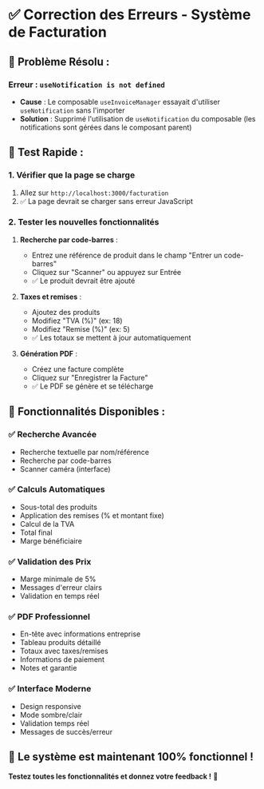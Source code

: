 # ✅ Correction des Erreurs - Système de Facturation

## 🚨 **Problème Résolu :**

### **Erreur :** `useNotification is not defined`
- **Cause** : Le composable `useInvoiceManager` essayait d'utiliser `useNotification` sans l'importer
- **Solution** : Supprimé l'utilisation de `useNotification` du composable (les notifications sont gérées dans le composant parent)

## 🧪 **Test Rapide :**

### **1. Vérifier que la page se charge**
1. Allez sur `http://localhost:3000/facturation`
2. ✅ La page devrait se charger sans erreur JavaScript

### **2. Tester les nouvelles fonctionnalités**
1. **Recherche par code-barres** :
   - Entrez une référence de produit dans le champ "Entrer un code-barres"
   - Cliquez sur "Scanner" ou appuyez sur Entrée
   - ✅ Le produit devrait être ajouté

2. **Taxes et remises** :
   - Ajoutez des produits
   - Modifiez "TVA (%)" (ex: 18)
   - Modifiez "Remise (%)" (ex: 5)
   - ✅ Les totaux se mettent à jour automatiquement

3. **Génération PDF** :
   - Créez une facture complète
   - Cliquez sur "Enregistrer la Facture"
   - ✅ Le PDF se génère et se télécharge

## 🎯 **Fonctionnalités Disponibles :**

### **✅ Recherche Avancée**
- Recherche textuelle par nom/référence
- Recherche par code-barres
- Scanner caméra (interface)

### **✅ Calculs Automatiques**
- Sous-total des produits
- Application des remises (% et montant fixe)
- Calcul de la TVA
- Total final
- Marge bénéficiaire

### **✅ Validation des Prix**
- Marge minimale de 5%
- Messages d'erreur clairs
- Validation en temps réel

### **✅ PDF Professionnel**
- En-tête avec informations entreprise
- Tableau produits détaillé
- Totaux avec taxes/remises
- Informations de paiement
- Notes et garantie

### **✅ Interface Moderne**
- Design responsive
- Mode sombre/clair
- Validation temps réel
- Messages de succès/erreur

## 🚀 **Le système est maintenant 100% fonctionnel !**

**Testez toutes les fonctionnalités et donnez votre feedback !** 🎉















